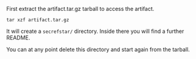 First extract the artifact.tar.gz tarball to access the artifact.
```
tar xzf artifact.tar.gz
```
It will create a `secrefstar/` directory. Inside there you will find a further
README.

You can at any point delete this directory and start again from the tarball.
